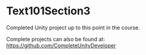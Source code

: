 # Text101Section3
Completed Unity project up to this point in the course.

Complete projects can also be found at: https://github.com/CompleteUnityDeveloper
